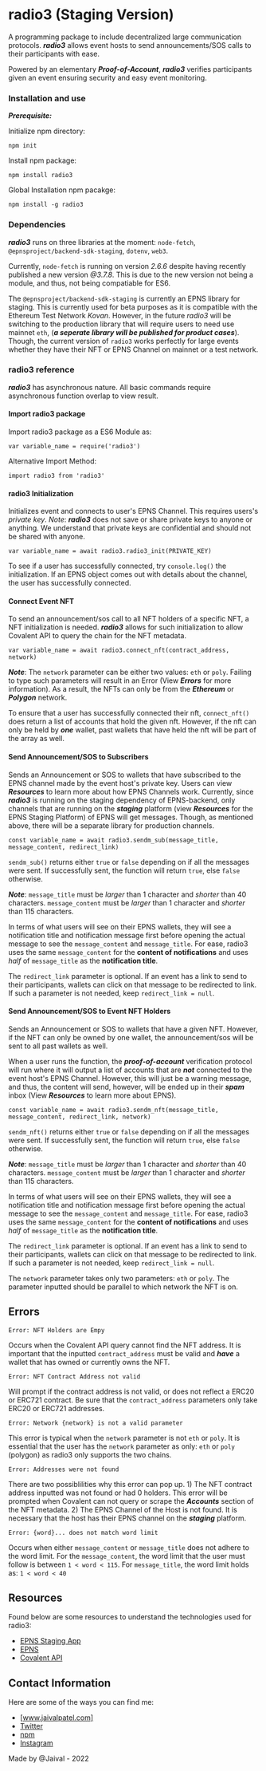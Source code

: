 # radio3 (Staging Version)

A programming package to include decentralized large communication protocols. ***radio3*** allows event hosts to send announcements/SOS calls 
to their participants with ease. 

Powered by an elementary ***Proof-of-Account***, ***radio3*** verifies participants given an event ensuring security and easy event monitoring.

### Installation and use

***Prerequisite:***

Initialize npm directory:

```
npm init 
```

Install npm package:

```
npm install radio3
```

Global Installation npm pacakge:

```
npm install -g radio3
```

### Dependencies

***radio3*** runs on three libraries at the moment: `node-fetch`, `@epnsproject/backend-sdk-staging`, `dotenv`, `web3`. 

Currently, `node-fetch` is running on version *2.6.6* despite having recently published a new version *@3.7.8*. This is due to the new version not being a module, and thus, not being compatiable for ES6. 

The `@epnsproject/backend-sdk-staging` is currently an EPNS library for staging. This is currently used for beta purposes as it is compatible with the Ethereum Test Network *Kovan*. However, in the future *radio3* will be switching to the production library that will require users to need use mainnet `eth`, (***a seperate library will be published for product cases***). Though, the current version of `radio3` works perfectly for large events whether they have their NFT or EPNS Channel on mainnet or a test network.


### radio3 reference

***radio3*** has asynchronous nature. All basic commands require asynchronous function overlap to view result.

#### Import radio3 package

Import radio3 package as a ES6 Module as:
```
var variable_name = require('radio3')
```
Alternative Import Method:
```
import radio3 from 'radio3'
```

#### radio3 Initialization

Initializes event and connects to user's EPNS Channel. This requires users's *private key*. 
*Note*: ***radio3*** does not save or share private keys to anyone or anything. We understand that private keys are confidential and should not be shared with anyone.

```
var variable_name = await radio3.radio3_init(PRIVATE_KEY)
```

To see if a user has successfully connected, try `console.log()` the initialization. If an EPNS object comes out with details about the channel, the user has successfully connected.

#### Connect Event NFT

To send an announcement/sos call to all NFT holders of a specific NFT, a NFT initialization is needed. ***radio3*** allows for such initialization to allow Covalent API to query the chain for the NFT metadata. 

```
var variable_name = await radio3.connect_nft(contract_address, network)
```
***Note***: The `network` parameter can be either two values: `eth` or `poly`. Failing to type such parameters will result in an Error (View ***Errors*** for more information). As a result, the NFTs can only be from the ***Ethereum*** or ***Polygon*** network.

To ensure that a user has successfully connected their nft, `connect_nft()` does return a list of accounts that hold the given nft. However, if the nft can only be held by ***one*** wallet, past wallets that have held the nft will be part of the array as well. 

#### Send Announcement/SOS to Subscribers

Sends an Announcement or SOS to wallets that have subscribed to the EPNS channel made by the event host's private key. Users can view ***Resources*** to learn more about how EPNS Channels work. Currently, since ***radio3*** is running on the staging dependency of EPNS-backend, only channels that are running on the ***staging*** platform (view ***Resources*** for the EPNS Staging Platform) of EPNS will get messages. Though, as mentioned above, there will be a separate library for production channels.

```
const variable_name = await radio3.sendm_sub(message_title, message_content, redirect_link)
```

`sendm_sub()` returns either `true` or `false` depending on if all the messages were sent. If successfully sent, the function will return `true`, else `false` otherwise. 


***Note***: `message_title` must be *larger* than 1 character and *shorter* than 40 characters. `message_content` must be *larger* than 1 character and *shorter* than 115 characters. 

In terms of what users will see on their EPNS wallets, they will see a notification title and notification message first before opening the actual message to see the `message_content` and `message_title`. For ease, radio3 uses the same `message_content` for the **content of notifications** and uses *half* of `message_title` as the **notification title**. 

The `redirect_link` parameter is optional. If an event has a link to send to their participants, wallets can click on that message to be redirected to link. If such a parameter is not needed, keep `redirect_link = null`. 

#### Send Announcement/SOS to Event NFT Holders

Sends an Announcement or SOS to wallets that have a given NFT. However, if the NFT can only be owned by one wallet, the announcement/sos will be sent to all past wallets as well. 

When a user runs the function, the ***proof-of-account*** verification protocol will run where it will output a list of accounts that are ***not*** connected to the event host's EPNS Channel. However, this will just be a warning message, and thus, the content will send, however, will be ended up in their ***spam*** inbox (View ***Resources*** to learn more about EPNS). 

```
const variable_name = await radio3.sendm_nft(message_title, message_content, redirect_link, network)
```

`sendm_nft()` returns either `true` or `false` depending on if all the messages were sent. If successfully sent, the function will return `true`, else `false` otherwise. 


***Note***: `message_title` must be *larger* than 1 character and *shorter* than 40 characters. `message_content` must be *larger* than 1 character and *shorter* than 115 characters. 

In terms of what users will see on their EPNS wallets, they will see a notification title and notification message first before opening the actual message to see the `message_content` and `message_title`. For ease, radio3 uses the same `message_content` for the **content of notifications** and uses *half* of `message_title` as the **notification title**. 

The `redirect_link` parameter is optional. If an event has a link to send to their participants, wallets can click on that message to be redirected to link. If such a parameter is not needed, keep `redirect_link = null`. 

The `network` parameter takes only two parameters: `eth` or `poly`. The parameter inputted should be parallel to which network the NFT is on.

## Errors

```
Error: NFT Holders are Empy
```
Occurs when the Covalent API query cannot find the NFT address. It is important that the inputted `contract_address` must be valid and ***have*** a wallet that has owned or currently owns the NFT.

```
Error: NFT Contract Address not valid
```

Will prompt if the contract address is not valid, or does not reflect a ERC20 or ERC721 contract. Be sure that the `contract_address` parameters only take ERC20 or ERC721 addresses.

```
Error: Network {network} is not a valid parameter
```

This error is typical when the `network` parameter is not `eth` or `poly`. It is essential that the user has the `network` parameter as only: `eth` or `poly` (polygon) as radio3 only supports the two chains.

```
Error: Addresses were not found
```

There are two possiblilities why this error can pop up. 1) The NFT contract address inputted was not found or had 0 holders. This error will be prompted when Covalent can not query or scrape the ***Accounts*** section of the NFT metadata. 2) The EPNS Channel of the Host is not found. It is necessary that the host has their EPNS channel on the ***staging*** platform.

```
Error: {word}... does not match word limit
```
Occurs when either `message_content` or `message_title` does not adhere to the word limit. For the `message_content`, the word limit that the user must follow is between `1 < word < 115`. For `message_title`, the word limit holds as: `1 < word < 40`

## Resources

Found below are some resources to understand the technologies used for radio3:
 - [EPNS Staging App](https://staging.epns.io/)
 - [EPNS](https://epns.io/)
 - [Covalent API](https://www.covalenthq.com/)

## Contact Information
Here are some of the ways you can find me:
 - [www.jaivalpatel.com]
 - [Twitter](https://twitter.com/patjaival)
 - [npm](https://www.npmjs.com/~jaivalpatel1)
 - [Instagram](https://www.instagram.com/jaivalpatelll/)

Made by @Jaival - 2022